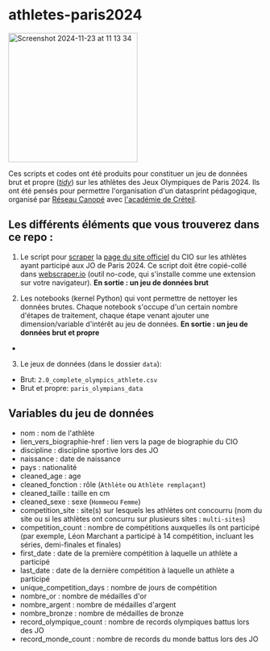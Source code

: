 # athletes-paris2024

<img width="256" alt="Screenshot 2024-11-23 at 11 13 34" src="https://github.com/user-attachments/assets/017ba419-8e93-49c5-ba62-d076d540ea53">


Ces scripts et codes ont été produits pour constituer un jeu de données brut et propre ([_tidy_](https://blog.avanci.fr/tidy-data-le-concept-de-donnees-propres)) sur les athlètes des Jeux Olympiques de Paris 2024. Ils ont été pensés pour permettre l'organisation d'un datasprint pédagogique, organisé par [Réseau Canopé](https://www.reseau-canope.fr/) avec [l'académie de Créteil](https://www.linkedin.com/company/academie-de-creteil/). 

## Les différents éléments que vous trouverez dans ce repo : 

1. Le script pour [scraper](https://fr.wikipedia.org/wiki/Web_scraping) la [page du site officiel](https://olympics.com/fr/paris-2024/athletes) du CIO sur les athlètes ayant participé aux JO de Paris 2024. Ce script doit être copié-collé dans [webscraper.io]() (outil no-code, qui s'installe comme une extension sur votre navigateur).
**En sortie : un jeu de données brut**

2. Les notebooks (kernel Python) qui vont permettre de nettoyer les données brutes. Chaque notebook s'occupe d'un certain nombre d'étapes de traitement, chaque étape venant ajouter une dimension/variable d'intérêt au jeu de données. **En sortie : un jeu de données brut et propre**
* 

3. Le jeux de données (dans le dossier `data`):
* Brut: `2.0_complete_olympics_athlete.csv`
* Brut et propre: `paris_olympians_data`

   
## Variables du jeu de données 

* nom : nom de l'athlète
* lien_vers_biographie-href : lien vers la page de biographie du CIO
* discipline : discipline sportive lors des JO
* naissance : date de naissance
* pays : nationalité
* cleaned_age : age
* cleaned_fonction : rôle (`Athlète` ou `Athlète remplaçant`)
* cleaned_taille : taille en cm
* cleaned_sexe : sexe (`Homme`ou `Femme`)
* competition_site : site(s) sur lesquels les athlètes ont concourru (nom du site ou si les athlètes ont concurru sur plusieurs sites : `multi-sites`)
* competition_count : nombre de compétitions auxquelles ils ont participé (par exemple, Léon Marchant a participé à 14 compétition, incluant les séries, demi-finales et finales)
* first_date : date de la première compétition à laquelle un athlète a participé
* last_date : date de la dernière compétition à laquelle un athlète a participé
* unique_competition_days : nombre de jours de compétition
* nombre_or : nombre de médailles d'or
* nombre_argent : nombre de médailles d'argent
* nombre_bronze : nombre de médailles de bronze
* record_olympique_count : nombre de records olympiques battus lors des JO
* record_monde_count : nombre de records du monde battus lors des JO

